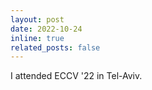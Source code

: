 ```yaml
---
layout: post
date: 2022-10-24
inline: true
related_posts: false
---
```


I attended ECCV '22 in Tel-Aviv.
